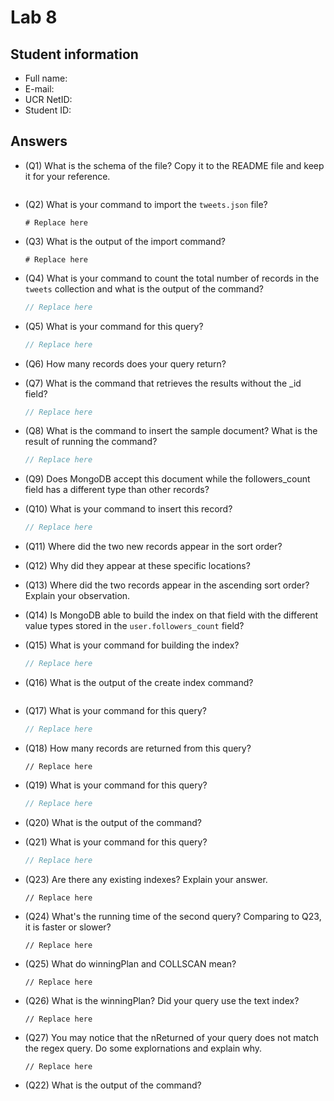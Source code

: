 # Lab 8

## Student information

* Full name:
* E-mail:
* UCR NetID:
* Student ID:

## Answers

* (Q1) What is the schema of the file? Copy it to the README file and keep it for your reference.

    ```
    ```

* (Q2) What is your command to import the `tweets.json` file?

    ```shell
    # Replace here
    ```

* (Q3) What is the output of the import command?

    ```text
    # Replace here
    ```

* (Q4) What is your command to count the total number of records in the `tweets` collection and what is the output of the command?

    ```javascript
    // Replace here
    ```

* (Q5) What is your command for this query?

    ```javascript
    // Replace here
    ```

* (Q6) How many records does your query return?

* (Q7) What is the command that retrieves the results without the _id field?

    ```javascript
    // Replace here
    ```

* (Q8) What is the command to insert the sample document? What is the result of running the command?

    ```javascript
    // Replace here
    ```


* (Q9) Does MongoDB accept this document while the followers_count field has a different type than other records?

* (Q10) What is your command to insert this record?

    ```javascript
    // Replace here
    ```


* (Q11) Where did the two new records appear in the sort order?


* (Q12) Why did they appear at these specific locations?


* (Q13) Where did the two records appear in the ascending sort order? Explain your observation.


* (Q14) Is MongoDB able to build the index on that field with the different value types stored in the `user.followers_count` field?


* (Q15) What is your command for building the index?

    ```javascript
    // Replace here
    ```

* (Q16) What is the output of the create index command?

    ```text
    ```

* (Q17) What is your command for this query?

    ```javascript
    // Replace here
    ```

* (Q18) How many records are returned from this query?

    ```
    // Replace here
    ```

* (Q19) What is your command for this query?
    ```javascript
    // Replace here
    ```

* (Q20) What is the output of the command?

* (Q21) What is your command for this query?
    ```javascript
    // Replace here
    ```
    
* (Q23) Are there any existing indexes? Explain your answer.
    ```text
    // Replace here
    ```
    
* (Q24) What's the running time of the second query? Comparing to Q23, it is faster or slower?
    ```text
    // Replace here
    ```

* (Q25) What do winningPlan and COLLSCAN mean?
    ```text
    // Replace here
    ```

* (Q26) What is the winningPlan? Did your query use the text index?
    ```text
    // Replace here
    ```

* (Q27) You may notice that the nReturned of your query does not match the regex query. Do some explornations and explain why.
    ```text
    // Replace here
    ```

* (Q22) What is the output of the command?
